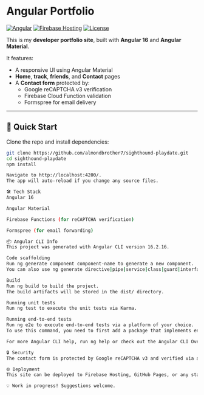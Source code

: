 # Angular Portfolio

[![Angular](https://img.shields.io/badge/Angular-16-red?logo=angular)](https://angular.io/)
[![Firebase Hosting](https://img.shields.io/badge/Hosted%20on-Firebase-orange?logo=firebase)](https://firebase.google.com/)
[![License](https://img.shields.io/badge/license-MIT-green.svg)](LICENSE)

This is my **developer portfolio site**, built with **Angular 16** and **Angular Material**.

It features:
- A responsive UI using Angular Material
- **Home**, **track**, **friends**, and **Contact** pages
- A **Contact form** protected by:
  - Google reCAPTCHA v3 verification
  - Firebase Cloud Function validation
  - Formspree for email delivery

---

## 🚀 Quick Start

Clone the repo and install dependencies:

```bash
git clone https://github.com/almondbrother7/sighthound-playdate.git
cd sighthound-playdate
npm install

Navigate to http://localhost:4200/.
The app will auto-reload if you change any source files.

🛠 Tech Stack
Angular 16

Angular Material

Firebase Functions (for reCAPTCHA verification)

Formspree (for email forwarding)

📦 Angular CLI Info
This project was generated with Angular CLI version 16.2.16.

Code scaffolding
Run ng generate component component-name to generate a new component.
You can also use ng generate directive|pipe|service|class|guard|interface|enum|module.

Build
Run ng build to build the project.
The build artifacts will be stored in the dist/ directory.

Running unit tests
Run ng test to execute the unit tests via Karma.

Running end-to-end tests
Run ng e2e to execute end-to-end tests via a platform of your choice.
To use this command, you need to first add a package that implements end-to-end testing capabilities.

For more Angular CLI help, run ng help or check out the Angular CLI Overview and Command Reference page.

🔒 Security
The contact form is protected by Google reCAPTCHA v3 and verified via a Firebase Cloud Function before sending messages.

🌐 Deployment
This site can be deployed to Firebase Hosting, GitHub Pages, or any static hosting provider.

💡 Work in progress! Suggestions welcome.

